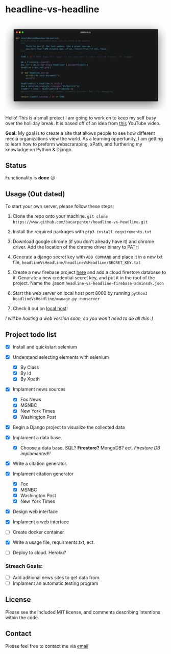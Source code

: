 #  headline-vs-headline

![](images/carbon-code-image.png)

Hello! This is a small project I am going to work on to keep my self busy over the holliday break. It is based off of an idea from [this](https://www.youtube.com/watch?v=JTOJsU3FSD8&ab_channel=Fireship) YouTube video.

**Goal:** My goal is to create a site that allows people to see how different media organizations view the world. As a learning oppertunity, I am getting to learn how to preform webscraraping, xPath, and furthering my knowladge on Python & Django.

## Status
Functionality is **done** 😌

##  Usage (Out dated)

To start your own server, please follow these steps:
1. Clone the repo onto your machine. `git clone https://www.github.com/bacarpenter/headline-vs-headline.git`

2. Install the required packages with `pip3 install requirements.txt`

3. Download google chrome (if you don't already have it) and chrome driver. Add the location of the chrome driver binary to PATH

4. Generate a django secret key with `ADD COMMAND` and place it in a new txt file, 	`headlineVsHeadline/headlineVsHeadline/SECRET_KEY.txt`

5. Create a new firebase project [here](https://firestore.google.com) and add a cloud firestore database to it. Genorate a new credential secret key, and put it in the root of the project. Name the .jason `headline-vs-headline-firebase-adminsdk.json`

6. Start the web server on local host port 8000 by running `python3 headlineVsHeadline/manage.py runserver`

7. Check it out on [local host](http://localhost:8000)!

*I will be hosting a web version soon, so you won't need to do all this :)*

##  Project todo list

-  [x] Install and quickstart selenium

- [x] Understand selecting elements with selenium
	- [x] By Class
	- [x] By Id
	- [x] By Xpath

- [x] Implament news sources
	- [x] Fox News
	- [x] MSNBC 
	- [x] New York Times
	- [x] Washington Post

- [x] Begin a Django project to visualize the collected data

- [x] Implament a data base.
	- [x] Choose a data base. SQL? **Firestore?** MongoDB? ect.
	*Firestore DB implamented‼️*

- [x] Write a citation generator. 

- [x] Implament citation generator
	- [x] Fox
	- [x] MSNBC
	- [x] Washington Post
	- [x] New York Times

- [x] Design web interface
- [x] Implament a web interface

- [ ] Create docker container
- [x] Write a usage file, requirments.txt, ect.
- [ ] Deploy to cloud. Heroku?

### Streach Goals:
- [ ] Add aditional news sites to get data from.
- [ ] Implament an automatic testing program

## License
Please see the included MIT license, and comments describing intentions within the code.


## Contact
Please feel free to contact me via [email](mailto:bacarpenter04@gmail.com)
